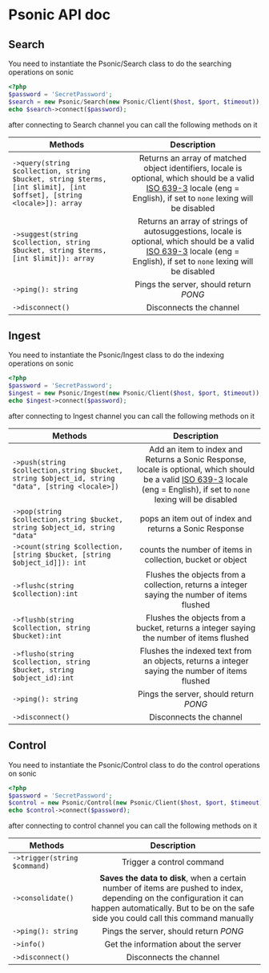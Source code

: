 # Psonic API doc

## Search

You need to instantiate the Psonic/Search class to do the searching operations on sonic

```php
<?php
$password = 'SecretPassword';
$search = new Psonic/Search(new Psonic/Client($host, $port, $timeout));
echo $search->connect($password);
```

after connecting to Search channel you can call the following methods on it

| Methods                                                                                                               |                  Description                   |
| --------------------------------------------------------------------------------------------------------------------- | :--------------------------------------------: |
| `->query(string $collection, string $bucket, string $terms, [int $limit], [int $offset], [string <locale>]): array`   | Returns an array of matched object identifiers, locale is optional, which should be a valid [ISO 639-3](https://en.wikipedia.org/wiki/List_of_ISO_639-1_codes) locale (eng = English), if set to `none` lexing will be disabled  |
| `->suggest(string $collection, string $bucket, string $terms, [int $limit]): array`                                   | Returns an array of strings of autosuggestions, locale is optional, which should be a valid [ISO 639-3](https://en.wikipedia.org/wiki/List_of_ISO_639-1_codes) locale (eng = English), if set to `none` lexing will be disabled  |
| `->ping(): string`                                                                                                    |     Pings the server, should return _PONG_     |
| `->disconnect()`                                                                                                      |            Disconnects the channel             |

## Ingest

You need to instantiate the Psonic/Ingest class to do the indexing operations on sonic

```php
<?php
$password = 'SecretPassword';
$ingest = new Psonic/Ingest(new Psonic/Client($host, $port, $timeout));
echo $ingest->connect($password);
```

after connecting to Ingest channel you can call the following methods on it

| Methods                                                                      |                                          Description                                           |
| ---------------------------------------------------------------------------- | :--------------------------------------------------------------------------------------------: |
| `->push(string $collection,string $bucket, string $object_id, string "data", [string <locale>])` |                       Add an item to index and Returns a Sonic Response, locale is optional, which should be a valid [ISO 639-3](https://en.wikipedia.org/wiki/List_of_ISO_639-1_codes) locale (eng = English), if set to `none` lexing will be disabled                       |
| `->pop(string $collection,string $bucket, string $object_id, string "data"`  |                     pops an item out of index and returns a Sonic Response                     |
| `->count(string $collection,[string $bucket, [string $object_id]]): int`     |                   counts the number of items in collection, bucket or object                   |
| `->flushc(string $collection):int`                                           |  Flushes the objects from a collection, returns a integer saying the number of items flushed   |
| `->flushb(string $collection, string $bucket):int`                           |    Flushes the objects from a bucket, returns a integer saying the number of items flushed     |
| `->flusho(string $collection, string $bucket, string $object_id):int`        | Flushes the indexed text from an objects, returns a integer saying the number of items flushed |
| `->ping(): string`                                                           |                             Pings the server, should return _PONG_                             |
| `->disconnect()`                                                             |                                    Disconnects the channel                                     |

## Control

You need to instantiate the Psonic/Control class to do the control operations on sonic

```php
<?php
$password = 'SecretPassword';
$control = new Psonic/Control(new Psonic/Client($host, $port, $timeout));
echo $control->connect($password);
```

after connecting to control channel you can call the following methods on it

| Methods                      |                                                                                                 Description                                                                                                 |
| ---------------------------- | :---------------------------------------------------------------------------------------------------------------------------------------------------------------------------------------------------------: |
| `->trigger(string $command)` |                                                                                          Trigger a control command                                                                                          |
| `->consolidate()`            | **Saves the data to disk**, when a certain number of items are pushed to index, depending on the configuration it can happen automatically. But to be on the safe side you could call this command manually |
| `->ping(): string`           |                                                                                   Pings the server, should return _PONG_                                                                                    |
| `->info()`             |                                                                                           Get the information about the server                                                                                           |
| `->disconnect()`             |                                                                                           Disconnects the channel                                                                                           |
